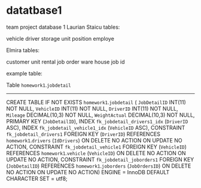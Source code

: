 # datatbase1
team project database 1
Laurian Staicu tables:

vehicle
driver
storage unit
position
employe

Elmira tables:

customer
unit rental
job order
ware house
job id 

example table:

 Table `homework1`.`jobdetail`
-- -----------------------------------------------------
CREATE TABLE IF NOT EXISTS `homework1`.`jobdetail` (
  `JobDetailID` INT(11) NOT NULL,
  `VehicleID` INT(11) NOT NULL,
  `DriverID` INT(11) NOT NULL,
  `Mileage` DECIMAL(10,3) NOT NULL,
  `WeightActual` DECIMAL(10,3) NOT NULL,
  PRIMARY KEY (`JobDetailID`),
  INDEX `fk_jobdetail_drivers1_idx` (`DriverID` ASC),
  INDEX `fk_jobdetail_vehicle1_idx` (`VehicleID` ASC),
  CONSTRAINT `fk_jobdetail_drivers1`
    FOREIGN KEY (`DriverID`)
    REFERENCES `homework1`.`drivers` (`IdDrivers`)
    ON DELETE NO ACTION
    ON UPDATE NO ACTION,
  CONSTRAINT `fk_jobdetail_vehicle1`
    FOREIGN KEY (`VehicleID`)
    REFERENCES `homework1`.`vehicle` (`VehicleID`)
    ON DELETE NO ACTION
    ON UPDATE NO ACTION,
  CONSTRAINT `fk_jobdetail_joborders1`
    FOREIGN KEY (`JobDetailID`)
    REFERENCES `homework1`.`joborders` (`JobOrdersID`)
    ON DELETE NO ACTION
    ON UPDATE NO ACTION)
ENGINE = InnoDB
DEFAULT CHARACTER SET = utf8;




